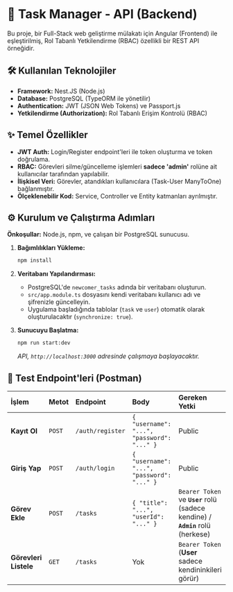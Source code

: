 # 🚀 Task Manager - API (Backend)

Bu proje, bir Full-Stack web geliştirme mülakatı için Angular (Frontend) ile eşleştirilmiş, Rol Tabanlı Yetkilendirme (RBAC) özellikli bir REST API örneğidir.

## 🛠️ Kullanılan Teknolojiler

* **Framework:** Nest.JS (Node.js)
* **Database:** PostgreSQL (TypeORM ile yönetilir)
* **Authentication:** JWT (JSON Web Tokens) ve Passport.js
* **Yetkilendirme (Authorization):** Rol Tabanlı Erişim Kontrolü (RBAC)

## ✨ Temel Özellikler

* **JWT Auth:** Login/Register endpoint'leri ile token oluşturma ve token doğrulama.
* **RBAC:** Görevleri silme/güncelleme işlemleri **sadece 'admin'** rolüne ait kullanıcılar tarafından yapılabilir.
* **İlişkisel Veri:** Görevler, atandıkları kullanıcılara (Task-User ManyToOne) bağlanmıştır.
* **Ölçeklenebilir Kod:** Service, Controller ve Entity katmanları ayrılmıştır.

## ⚙️ Kurulum ve Çalıştırma Adımları

**Önkoşullar:** Node.js, npm, ve çalışan bir PostgreSQL sunucusu.

1.  **Bağımlılıkları Yükleme:**
    ```bash
    npm install
    ```

2.  **Veritabanı Yapılandırması:**
    * PostgreSQL'de `newcomer_tasks` adında bir veritabanı oluşturun.
    * `src/app.module.ts` dosyasını kendi veritabanı kullanıcı adı ve şifrenizle güncelleyin.
    * Uygulama başladığında tablolar (`task` ve `user`) otomatik olarak oluşturulacaktır (`synchronize: true`).

3.  **Sunucuyu Başlatma:**
    ```bash
    npm run start:dev
    ```
    *API, `http://localhost:3000` adresinde çalışmaya başlayacaktır.*

## 🔑 Test Endpoint'leri (Postman)

| İşlem | Metot | Endpoint | Body | Gereken Yetki |
| :--- | :--- | :--- | :--- | :--- |
| **Kayıt Ol** | `POST` | `/auth/register` | `{ "username": "...", "password": "..." }` | Public |
| **Giriş Yap** | `POST` | `/auth/login` | `{ "username": "...", "password": "..." }` | Public |
| **Görev Ekle** | `POST` | `/tasks` | `{ "title": "...", "userId": "..." }` | `Bearer Token` ve **`User`** rolü (sadece kendine) / **`Admin`** rolü (herkese) |
| **Görevleri Listele**| `GET` | `/tasks` | Yok | `Bearer Token` (**User** sadece kendininkileri görür) |